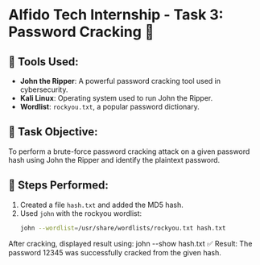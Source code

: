 # Alfido Tech Internship - Task 3: Password Cracking 🔐

## 🔧 Tools Used:
- **John the Ripper**: A powerful password cracking tool used in cybersecurity.
- **Kali Linux**: Operating system used to run John the Ripper.
- **Wordlist**: `rockyou.txt`, a popular password dictionary.

## 📝 Task Objective:
To perform a brute-force password cracking attack on a given password hash using John the Ripper and identify the plaintext password.

## 🧪 Steps Performed:
1. Created a file `hash.txt` and added the MD5 hash.
2. Used `john` with the rockyou wordlist:
   ```bash
   john --wordlist=/usr/share/wordlists/rockyou.txt hash.txt
After cracking, displayed result using:
john --show hash.txt
✅ Result:
The password 12345 was successfully cracked from the given hash.
